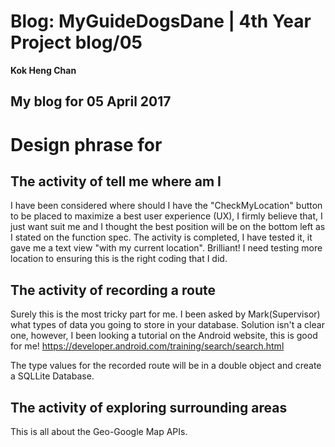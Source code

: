 # Blog: MyGuideDogsDane | 4th Year Project blog/05

**Kok Heng Chan**

## My blog for 05 April 2017


# Design phrase for
## The activity of tell me where am I
I have been considered where should I have the "CheckMyLocation" button to be placed to maximize a best user experience (UX), I firmly believe that, I just want suit me and I thought the best position will be on the bottom left as I stated on the function spec.
The activity is completed, I have tested it, it gave me a text view "with my current location". Brilliant! I need testing more location to ensuring this is the right coding that I did.


## The activity of recording a route
Surely this is the most tricky part for me. I been asked by Mark(Supervisor) what types of data you going to store in your database. 
Solution isn't a clear one, however, I been looking a tutorial on the Android website, this is good for me!
https://developer.android.com/training/search/search.html

The type values for the recorded route will be in a double object and create a SQLLite Database.

## The activity of exploring surrounding areas
This is all about the Geo-Google Map APIs.

